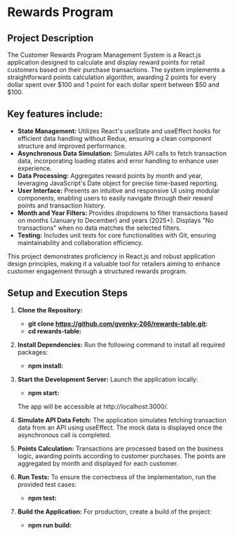 # Rewards Program

## Project Description

The Customer Rewards Program Management System is a React.js application designed to calculate and display reward points for retail customers based on their purchase transactions. The system implements a straightforward points calculation algorithm, awarding 2 points for every dollar spent over $100 and 1 point for each dollar spent between $50 and $100.

## Key features include:

* **State Management:** Utilizes React's useState and useEffect hooks for efficient data handling without Redux, ensuring a clean component structure and improved performance.
* **Asynchronous Data Simulation:** Simulates API calls to fetch transaction data, incorporating loading states and error handling to enhance user experience.
* **Data Processing:** Aggregates reward points by month and year, leveraging JavaScript's Date object for precise time-based reporting.
* **User Interface:** Presents an intuitive and responsive UI using modular components, enabling users to easily navigate through their reward points and transaction history.
* **Month and Year Filters:** Provides dropdowns to filter transactions based on months (January to December) and years (2025+). Displays "No transactions" when no data matches the selected filters.
* **Testing:** Includes unit tests for core functionalities with Git, ensuring maintainability and collaboration efficiency.

This project demonstrates proficiency in React.js and robust application design principles, making it a valuable tool for retailers aiming to enhance customer engagement through a structured rewards program.

## Setup and Execution Steps

1. **Clone the Repository:**

   * **git clone https://github.com/gvenky-266/rewards-table.git:**
   * **cd rewards-table:**

2. **Install Dependencies:** Run the following command to install all required packages:

   * **npm install:**

3. **Start the Development Server:** Launch the application locally:

   * **npm start:**

   The app will be accessible at http://localhost:3000/.

4. **Simulate API Data Fetch:** The application simulates fetching transaction data from an API using useEffect. The mock data is displayed once the asynchronous call is completed.

5. **Points Calculation:** Transactions are processed based on the business logic, awarding points according to customer purchases. The points are aggregated by month and displayed for each customer.

6. **Run Tests:** To ensure the correctness of the implementation, run the provided test cases:
   * **npm test:**

7. **Build the Application:** For production, create a build of the project:
   * **npm run build:**
 
   